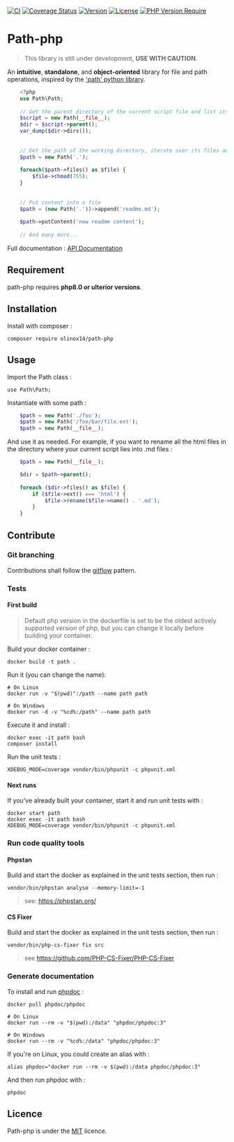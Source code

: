 [![CI](https://github.com/olinox14/path-php/actions/workflows/php.yml/badge.svg)](https://github.com/olinox14/path-php/actions/workflows/php.yml)
[![Coverage Status](https://coveralls.io/repos/github/olinox14/path-php/badge.svg?branch=master)](https://coveralls.io/github/olinox14/path-php?branch=master)
[![Version](http://poser.pugx.org/olinox14/path-php/version)](https://packagist.org/packages/olinox14/path-php)
[![License](http://poser.pugx.org/olinox14/path-php/license)](https://packagist.org/packages/olinox14/path-php)
[![PHP Version Require](http://poser.pugx.org/olinox14/path-php/require/php)](https://packagist.org/packages/olinox14/path-php)

# Path-php

> This library is still under development, **USE WITH CAUTION**.

An **intuitive**, **standalone**, and **object-oriented** library for file and path operations, 
inspired by the ['path' python library](https://path.readthedocs.io/en/latest/api.html#path.Path.parts).

```php
    <?php
    use Path\Path;
    
    // Get the parent directory of the current script file and list its subdirs
    $script = new Path(__file__);
    $dir = $script->parent();
    var_dump($dir->dirs());
    
    
    // Get the path of the working directory, iterate over its files and change their permissions
    $path = new Path('.');
    
    foreach($path->files() as $file) {
        $file->chmod(755);
    }
    
    
    // Put content into a file 
    $path = (new Path('.'))->append('readme.md');
    
    $path->putContent('new readme content');
    
    // And many more...
```

Full documentation : [API Documentation](https://olinox14.github.io/path-php/classes/Path-Path.html)


## Requirement

path-php requires **php8.0 or ulterior versions**.

## Installation

Install with composer :

    composer require olinox14/path-php

## Usage

Import the Path class : 

    use Path\Path;

Instantiate with some path : 

```php
    $path = new Path('./foo');
    $path = new Path('/foo/bar/file.ext');
    $path = new Path(__file__);
```

And use it as needed. For example, if you want to rename all the html files in the directory where
your current script lies into .md files : 

```php
    $path = new Path(__file__);

    $dir = $path->parent();
    
    foreach ($dir->files() as $file) {
        if ($file->ext() === 'html') {
            $file->rename($file->name() . '.md');
        }
    }
```

## Contribute

### Git branching

Contributions shall follow the [gitflow](https://www.gitkraken.com/learn/git/git-flow) pattern.

### Tests

#### First build

> Default php version in the dockerfile is set to be the oldest actively supported 
> version of php, but you can change it locally before building your container.

Build your docker container :

    docker build -t path .

Run it (you can change the name): 

    # On Linux
    docker run -v "$(pwd)":/path --name path path

    # On Windows
    docker run -d -v "%cd%:/path" --name path path

Execute it and install : 

    docker exec -it path bash
    composer install

Run the unit tests :

    XDEBUG_MODE=coverage vendor/bin/phpunit -c phpunit.xml

#### Next runs

If you've already built your container, start it and run unit tests with :

    docker start path
    docker exec -it path bash
    XDEBUG_MODE=coverage vendor/bin/phpunit -c phpunit.xml

### Run code quality tools 

#### Phpstan

Build and start the docker as explained in the unit tests section, then run :

    vendor/bin/phpstan analyse --memory-limit=-1

> see: https://phpstan.org/

#### CS Fixer

Build and start the docker as explained in the unit tests section, then run :

    vendor/bin/php-cs-fixer fix src

> see https://github.com/PHP-CS-Fixer/PHP-CS-Fixer

### Generate documentation

To install and run [phpdoc](https://docs.phpdoc.org/3.0/) :

    docker pull phpdoc/phpdoc

    # On Linux
    docker run --rm -v "$(pwd):/data" "phpdoc/phpdoc:3"

    # On Windows
    docker run --rm -v "%cd%:/data" "phpdoc/phpdoc:3"

If you're on Linux, you could create an alias with :

    alias phpdoc="docker run --rm -v $(pwd):/data phpdoc/phpdoc:3"

And then run phpdoc with :

    phpdoc

## Licence 

Path-php is under the [MIT](http://opensource.org/licenses/MIT) licence.
